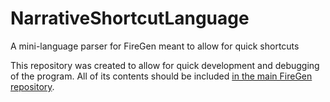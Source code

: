 # NarrativeShortcutLanguage
A mini-language parser for FireGen meant to allow for quick shortcuts

This repository was created to allow for quick development and debugging of the program. All of its contents should be included [in the main FireGen repository](https://github.com/nfranks8036/FireGen).